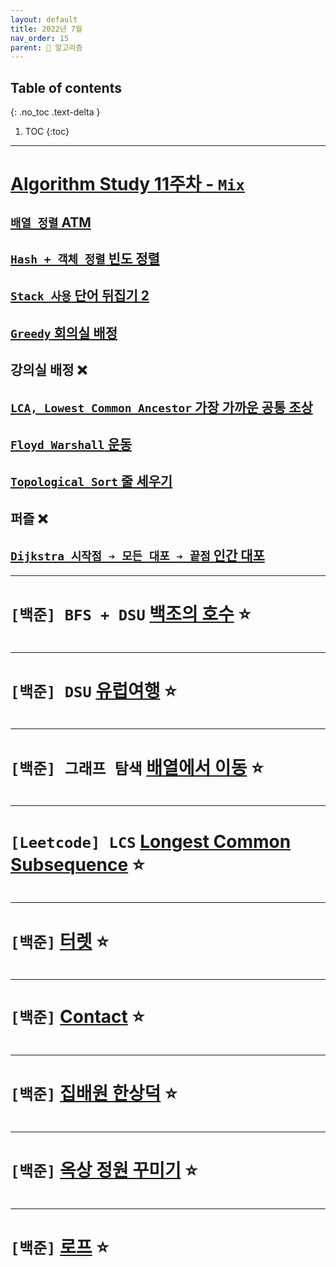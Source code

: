 ```yaml
---
layout: default
title: 2022년 7월
nav_order: 15
parent: 🐢 알고리즘
---
```

## Table of contents
{: .no_toc .text-delta }

1. TOC
{:toc}

---

# **[Algorithm Study 11주차 - `Mix`](https://github.com/jdalma/Algorithm-Study/tree/main/%5BWeek11%20-%20Mix%5D)**


## [`배열 정렬` ATM](https://github.com/jdalma/Algorithm-Study/blob/main/%5BWeek11%20-%20Mix%5D/%EC%A0%95%ED%98%84%EC%A4%80/A_11399.java)
## [`Hash + 객체 정렬` 빈도 정렬](https://github.com/jdalma/Algorithm-Study/blob/main/%5BWeek11%20-%20Mix%5D/%EC%A0%95%ED%98%84%EC%A4%80/B_2910.java)
## [`Stack 사용` 단어 뒤집기 2](https://github.com/jdalma/Algorithm-Study/blob/main/%5BWeek11%20-%20Mix%5D/%EC%A0%95%ED%98%84%EC%A4%80/C_17413.java)
## [`Greedy` 회의실 배정](https://github.com/jdalma/Algorithm-Study/blob/main/%5BWeek11%20-%20Mix%5D/%EC%A0%95%ED%98%84%EC%A4%80/D_1931.java)
## 강의실 배정 ❌
## [`LCA, Lowest Common Ancestor` 가장 가까운 공통 조상](https://github.com/jdalma/Algorithm-Study/blob/main/%5BWeek11%20-%20Mix%5D/%EC%A0%95%ED%98%84%EC%A4%80/F_3584.java)
## [`Floyd Warshall` 운동](https://github.com/jdalma/Algorithm-Study/blob/main/%5BWeek11%20-%20Mix%5D/%EC%A0%95%ED%98%84%EC%A4%80/G_1956.java)
## [`Topological Sort` 줄 세우기](https://github.com/jdalma/Algorithm-Study/blob/main/%5BWeek11%20-%20Mix%5D/%EC%A0%95%ED%98%84%EC%A4%80/H_2252.java)
## 퍼즐 ❌
## [`Dijkstra 시작점 ➔ 모든 대포 ➔ 끝점` 인간 대포](https://github.com/jdalma/Algorithm-Study/blob/main/%5BWeek11%20-%20Mix%5D/%EC%A0%95%ED%98%84%EC%A4%80/J_10473.java)


***

# **`[백준] BFS + DSU` [백조의 호수](https://www.acmicpc.net/problem/3197)** ⭐

```java
```

***

# **`[백준] DSU` [유럽여행](https://www.acmicpc.net/problem/1185)** ⭐

```java
```

***

# **`[백준] 그래프 탐색` [배열에서 이동](https://www.acmicpc.net/problem/1981)** ⭐

```java

```

***

# **`[Leetcode] LCS` [Longest Common Subsequence](https://leetcode.com/problems/longest-common-subsequence/)** ⭐

```java

```

***

# **`[백준]` [터렛](https://www.acmicpc.net/problem/1002)** ⭐

```java

```

***

# **`[백준]` [Contact](https://www.acmicpc.net/problem/1013)** ⭐

```java
```

***

# **`[백준]` [집배원 한상덕](https://www.acmicpc.net/problem/2842)** ⭐

```java
```

***

# **`[백준]` [옥상 정원 꾸미기](https://www.acmicpc.net/problem/6198)** ⭐

```java
```

***

# **`[백준]` [로프](https://www.acmicpc.net/problem/2217)** ⭐

```java
```